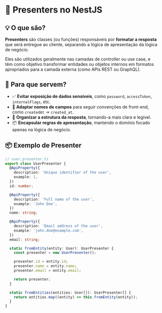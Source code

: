 # 🧾 Presenters no NestJS

## 💡 O que são?

**Presenters** são classes (ou funções) responsáveis por **formatar a resposta** que será entregue ao cliente, separando a lógica de apresentação da lógica de negócio.

Eles são utilizados geralmente nas camadas de controller ou use case, e têm como objetivo transformar entidades ou objetos internos em formatos apropriados para a camada externa (como APIs REST ou GraphQL).

## 🧠 Para que servem?

- ✅ **Evitar exposição de dados sensíveis**, como `password`, `accessToken`, `internalFlags`, etc.
- 🔁 **Adaptar nomes de campos** para seguir convenções de front-end, como `createdAt` → `created_at`.
- 🧹 **Organizar a estrutura da resposta**, tornando-a mais clara e legível.
- 📦 **Encapsular regras de apresentação**, mantendo o domínio focado apenas na lógica de negócio.


## 📦 Exemplo de Presenter

```ts
// user.presenter.ts
export class UserPresenter {
  @ApiProperty({
    description: 'Unique identifier of the user',
    example: 1,
  })
  id: number;

  @ApiProperty({
    description: 'Full name of the user',
    example: 'John Doe',
  })
  name: string;

  @ApiProperty({
    description: 'Email address of the user',
    example: 'john.doe@example.com',
  })
  email: string;

  static fromEntity(entity: User): UserPresenter {
    const presenter = new UserPresenter();

    presenter.id = entity.id;
    presenter.name = entity.name;
    presenter.email = entity.email;

    return presenter;
  }

  static fromEntities(entities: User[]): UserPresenter[] {
    return entities.map((entity) => this.fromEntity(entity));
  }
}
```